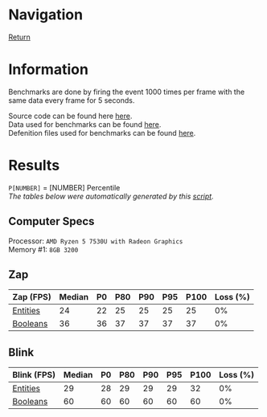 # Navigation
[Return](https://github.com/1Axen/Blink/blob/main/README.md)  

# Information
Benchmarks are done by firing the event 1000 times per frame with the same data every frame for 5 seconds. 

Source code can be found here [here](https://github.com/1Axen/Blink/blob/main/benchmark/src).  
Data used for benchmarks can be found [here](https://github.com/1Axen/Blink/blob/main/benchmark/src/shared/benches).   
Defenition files used for benchmarks can be found [here](https://github.com/1Axen/Blink/blob/main/benchmark/definitions).  
 
# Results

`P[NUMBER]` = [NUMBER] Percentile  
*The tables below were automatically generated by this [script](https://github.com/1Axen/Blink/blob/main/benchmark/generate.luau).*
## Computer Specs
Processor: `AMD Ryzen 5 7530U with Radeon Graphics `  
Memory #1: `8GB 3200`  
## Zap
|Zap (FPS)|Median|P0|P80|P90|P95|P100|Loss (%)|
|---|---|---|---|---|---|---|---|
|[Entities](https://github.com/1Axen/Blink/blob/main/benchmark/src/shared/benches/Entities.luau)|24|22|25|25|25|25|0%|
|[Booleans](https://github.com/1Axen/Blink/blob/main/benchmark/src/shared/benches/Booleans.luau)|36|36|37|37|37|37|0%|
## Blink
|Blink (FPS)|Median|P0|P80|P90|P95|P100|Loss (%)|
|---|---|---|---|---|---|---|---|
|[Entities](https://github.com/1Axen/Blink/blob/main/benchmark/src/shared/benches/Entities.luau)|29|28|29|29|29|32|0%|
|[Booleans](https://github.com/1Axen/Blink/blob/main/benchmark/src/shared/benches/Booleans.luau)|60|60|60|60|60|60|0%|